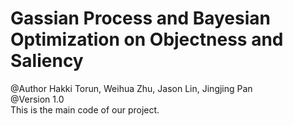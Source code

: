 # Gassian Process and Bayesian Optimization on Objectness and Saliency
@Author Hakki Torun, Weihua Zhu, Jason Lin, Jingjing Pan  
@Version 1.0  
This is the main code of our project.  
